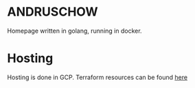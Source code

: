 # ANDRUSCHOW
Homepage written in golang, running in docker.

# Hosting 
Hosting is done in GCP. Terraform resources can be found [here](https://github.com/bobthebuilderberlin/gcp-infra)      